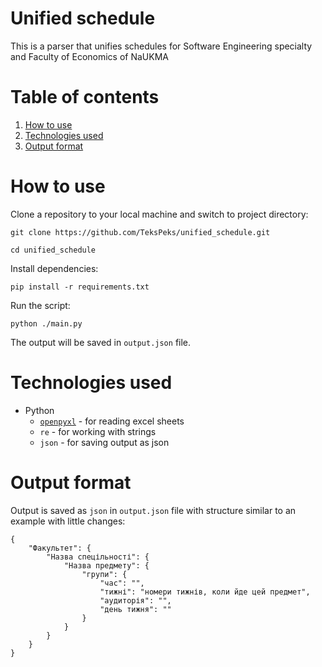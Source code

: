 # Unified schedule
This is a parser that unifies schedules for Software Engineering specialty and Faculty of Economics of NaUKMA

# Table of contents
1. [How to use](#how-to-use)
2. [Technologies used](#technologies-used)
3. [Output format](#output-format)
# How to use
Clone a repository to your local machine and switch to project directory:
```
git clone https://github.com/TeksPeks/unified_schedule.git
```
```
cd unified_schedule
```
Install dependencies:
```
pip install -r requirements.txt
```
Run the script:
```
python ./main.py
```
The output will be saved in `output.json` file.

# Technologies used
- Python
  - [`openpyxl`](https://pypi.org/project/openpyxl/) - for reading excel sheets
  - `re` - for working with strings
  - `json` - for saving output as json

# Output format
Output is saved as `json` in `output.json` file with structure similar to an example with little changes:
```
{
	"Факультет": {
		"Назва спецільності": {
			"Назва предмету": {
				"групи": {
					"час": "",
					"тижні": "номери тижнів, коли йде цей предмет",
					"аудиторія": "",
					"день тижня": ""
				}
			}
		}
	}
}

```
